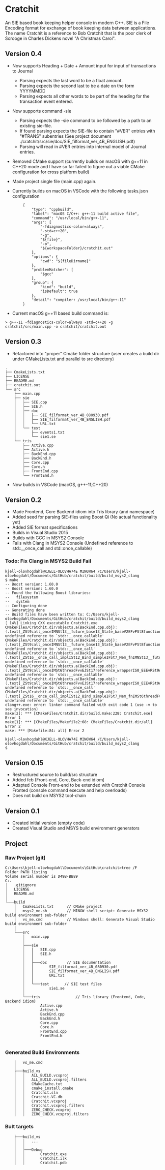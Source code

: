 ﻿# Cratchit
An SIE based book keeping helper console in modern C++. SIE is a File Encoding format for exchange of book keeping data between applications.
The name Cratchit is a reference to Bob Cratchit that is the poor clerk of Scrooge in Charles Dickens novel "A Christmas Carol".

## Version 0.4

* Now supports Heading + Date + Amount input for input of transactions to Journal
    * Parsing expects the last word to be a float amount.
    * Parsing expects the second last to be a date on the form YYYYMMDD
    * Parsing expects all other words to be part of the heading for the transaction event entered.
* Now supports command -sie <sie file path>
    * Parsing expects the -sie command to be followed by a path to an existing sie-file.
    * If found parsing expects the SIE-file to contain "#VER" entries with "#TRANS" subentries (See project document ./cratchit/src/sie/doc/SIE_filformat_ver_4B_ENGLISH.pdf)
    * Parsing will read in #VER entries into internal model of Journal entries.

* Removed CMake support (currently builds on macOS with g++11 in C++20 mode and I have so far failed to figure out a viable CMake configuration for cross platform build)
* Made project single file (main.cpp) again.
* Currently builds on macOS in VSCode with the following tasks.json configuration

```
        {
            "type": "cppbuild",
            "label": "macOS C/C++: g++-11 build active file",
            "command": "/usr/local/bin/g++-11",
            "args": [
                "-fdiagnostics-color=always",
                "-std=c++20",
                "-g",
                "${file}",
                "-o",
                "${workspaceFolder}/cratchit.out"
            ],
            "options": {
                "cwd": "${fileDirname}"
            },
            "problemMatcher": [
                "$gcc"
            ],
            "group": {
                "kind": "build",
                "isDefault": true
            },
            "detail": "compiler: /usr/local/bin/g++-11"
        }  
```
   
* Current macOS g++11 based build command is:
   
```
> g++-11 -fdiagnostics-color=always -std=c++20 -g cratchit/src/main.cpp -o cratchit/cratchit.out
```

## Version 0.3
* Refactored into "proper" Cmake folder structure (user creates a build dir under CMakeLists.txt and parallel to src directory)
```
.
├── CmakeLists.txt
├── LICENSE
├── README.md
├── cratchit.out
└── src
    ├── main.cpp
    ├── sie
    │   ├── SIE.cpp
    │   ├── SIE.h
    │   ├── doc
    │   │   ├── SIE_filformat_ver_4B_080930.pdf
    │   │   ├── SIE_filformat_ver_4B_ENGLISH.pdf
    │   │   └── URL.txt
    │   └── test
    │       ├── events1.txt
    │       └── sie1.se
    └── tris
        ├── Active.cpp
        ├── Active.h
        ├── BackEnd.cpp
        ├── BackEnd.h
        ├── Core.cpp
        ├── Core.h
        ├── FrontEnd.cpp
        └── FrontEnd.h

```
* Now builds in VSCode (macOS, g++-11,C++20)

## Version 0.2

* Made Frontend, Core Backend idiom into Tris library (and namespace)
* Added seed for parsing SIE-files using Boost Qi (No actual functionality yet)
* Added SIE format specifications
* Builds in Visual Studio 2015
* Builds with GCC in MSYS2 Console
* Fails with Clang in MSYS2 Console (Undefined reference to std::__once_call and std::once_callable)

### Todo: Fix Clang in MSYS2 Build Fail
```
kjell-olovhogdahl@KJELL-OLOVHA74E MINGW64 /C/Users/kjell-olovhogdahl/Documents/GitHub/cratchit/build/build_msys2_clang
$ make
-- Boost version: 1.60.0
-- Boost version: 1.60.0
-- Found the following Boost libraries:
--   filesystem
--   system
-- Configuring done
-- Generating done
-- Build files have been written to: C:/Users/kjell-olovhogdahl/Documents/GitHub/cratchit/build/build_msys2_clang
[ 14%] Linking CXX executable Cratchit.exe
CMakeFiles/Cratchit.dir/objects.a(BackEnd.cpp.obj):(.text[_ZSt9call_onceIMNSt13__future_base13_State_baseV2EFvPSt8functionIFSt10unique_ptrINS0_12_Result_baseENS4_8_DeleterEEvEEPbEJPS1_S9_SA_EEvRSt9once_flagOT_DpOT0_]+0xd2): undefined reference to `std::__once_callable'
CMakeFiles/Cratchit.dir/objects.a(BackEnd.cpp.obj):(.text[_ZSt9call_onceIMNSt13__future_base13_State_baseV2EFvPSt8functionIFSt10unique_ptrINS0_12_Result_baseENS4_8_DeleterEEvEEPbEJPS1_S9_SA_EEvRSt9once_flagOT_DpOT0_]+0xe0): undefined reference to `std::__once_call'
CMakeFiles/Cratchit.dir/objects.a(BackEnd.cpp.obj):(.text[_ZSt16__once_call_implISt12_Bind_simpleIFSt7_Mem_fnIMNSt13__future_base13_State_baseV2EFvPSt8functionIFSt10unique_ptrINS2_12_Result_baseENS6_8_DeleterEEvEEPbEEPS3_SB_SC_EEEvv]+0x1c): undefined reference to `std::__once_callable'
CMakeFiles/Cratchit.dir/objects.a(BackEnd.cpp.obj):(.text[_ZSt9call_onceIMSt6threadFvvEJSt17reference_wrapperIS0_EEEvRSt9once_flagOT_DpOT0_]+0x73): undefined reference to `std::__once_callable'
CMakeFiles/Cratchit.dir/objects.a(BackEnd.cpp.obj):(.text[_ZSt9call_onceIMSt6threadFvvEJSt17reference_wrapperIS0_EEEvRSt9once_flagOT_DpOT0_]+0x81): undefined reference to `std::__once_call'
CMakeFiles/Cratchit.dir/objects.a(BackEnd.cpp.obj):(.text[_ZSt16__once_call_implISt12_Bind_simpleIFSt7_Mem_fnIMSt6threadFvvEESt17reference_wrapperIS2_EEEEvv]+0x1c): undefined reference to `std::__once_callable'
clang++.exe: error: linker command failed with exit code 1 (use -v to see invocation)
make[2]: *** [CMakeFiles/Cratchit.dir/build.make:228: Cratchit.exe] Error 1
make[1]: *** [CMakeFiles/Makefile2:68: CMakeFiles/Cratchit.dir/all] Error 2
make: *** [Makefile:84: all] Error 2

kjell-olovhogdahl@KJELL-OLOVHA74E MINGW64 /C/Users/kjell-olovhogdahl/Documents/GitHub/cratchit/build/build_msys2_clang
$ 

```


## Version 0.15

* Restructured source to build/src structure
* Added fcb (Front-end, Core, Back-end idiom)
* Adapted Console Front-end to be extended with Cratchit Console Fronted (console command execute and help overloads)
* Does not build on MSYS2 tool-chain

## Version 0.1

* Created initial version (empty code)
* Created Visual Studio and MSYS build environment generators

## Project

### Raw Project (git)
```
C:\Users\kjell-olovhogdahl\Documents\GitHub\cratchit>tree /F
Folder PATH listing
Volume serial number is D49B-BB89
C:.
│   .gitignore
│   LICENSE
│   README.md
│
└───build
    │   CmakeLists.txt      // CMake project
    │   msys2_me.sh         // MINGW shell script: Generate MSYS2 build environment sub-folder
    │   vs_me.cmd           // Windows shell: Generate Visual Studio build environment sub-folder
    │
    └───src
        │   main.cpp
        │
        ├───sie
        │   │   SIE.cpp
        │   │   SIE.h
        │   │
        │   ├───doc         // SIE documentation
        │   │       SIE_filformat_ver_4B_080930.pdf
        │   │       SIE_filformat_ver_4B_ENGLISH.pdf
        │   │       URL.txt
        │   │
        │   └───test       // SIE test files
        │           sie1.se
        │
        └───tris                // Tris library (Frontend, Code, Backend idiom)
                Active.cpp
                Active.h
                BackEnd.cpp
                BackEnd.h
                Core.cpp
                Core.h
                FrontEnd.cpp
                FrontEnd.h


```

### Generated Build Environments
```
    │   vs_me.cmd
    │
    ├───build_vs
    │   │   ALL_BUILD.vcxproj
    │   │   ALL_BUILD.vcxproj.filters
    │   │   CMakeCache.txt
    │   │   cmake_install.cmake
    │   │   Cratchit.sln
    │   │   Cratchit.VC.db
    │   │   Cratchit.vcxproj
    │   │   Cratchit.vcxproj.filters
    │   │   ZERO_CHECK.vcxproj
    │   │   ZERO_CHECK.vcxproj.filters
```

### Bult targets
```
    ├───build_vs
    │   │   ...
    │   │
    │   ├───Debug
    │   │       Cratchit.exe
    │   │       Cratchit.ilk
    │   │       Cratchit.pdb
```
